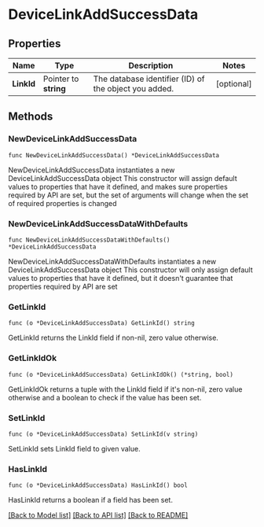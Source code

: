 # DeviceLinkAddSuccessData

## Properties

Name | Type | Description | Notes
------------ | ------------- | ------------- | -------------
**LinkId** | Pointer to **string** | The database identifier (ID) of the object you added. | [optional] 

## Methods

### NewDeviceLinkAddSuccessData

`func NewDeviceLinkAddSuccessData() *DeviceLinkAddSuccessData`

NewDeviceLinkAddSuccessData instantiates a new DeviceLinkAddSuccessData object
This constructor will assign default values to properties that have it defined,
and makes sure properties required by API are set, but the set of arguments
will change when the set of required properties is changed

### NewDeviceLinkAddSuccessDataWithDefaults

`func NewDeviceLinkAddSuccessDataWithDefaults() *DeviceLinkAddSuccessData`

NewDeviceLinkAddSuccessDataWithDefaults instantiates a new DeviceLinkAddSuccessData object
This constructor will only assign default values to properties that have it defined,
but it doesn't guarantee that properties required by API are set

### GetLinkId

`func (o *DeviceLinkAddSuccessData) GetLinkId() string`

GetLinkId returns the LinkId field if non-nil, zero value otherwise.

### GetLinkIdOk

`func (o *DeviceLinkAddSuccessData) GetLinkIdOk() (*string, bool)`

GetLinkIdOk returns a tuple with the LinkId field if it's non-nil, zero value otherwise
and a boolean to check if the value has been set.

### SetLinkId

`func (o *DeviceLinkAddSuccessData) SetLinkId(v string)`

SetLinkId sets LinkId field to given value.

### HasLinkId

`func (o *DeviceLinkAddSuccessData) HasLinkId() bool`

HasLinkId returns a boolean if a field has been set.


[[Back to Model list]](../README.md#documentation-for-models) [[Back to API list]](../README.md#documentation-for-api-endpoints) [[Back to README]](../README.md)


